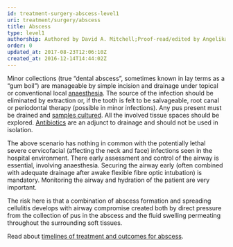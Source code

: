 ```yaml
---
id: treatment-surgery-abscess-level1
uri: treatment/surgery/abscess
title: Abscess
type: level1
authorship: Authored by David A. Mitchell;Proof-read/edited by Angelika Sebald
order: 0
updated_at: 2017-08-23T12:06:10Z
created_at: 2016-12-14T14:44:02Z
---
```


<p>Minor collections (true “dental abscess”, sometimes known in
    lay terms as a “gum boil”) are manageable by simple incision
    and drainage under topical or conventional local <a href="/treatment/surgery/anaesthesia">anaesthesia</a>.
    The source of the infection should be eliminated by extraction
    or, if the tooth is felt to be salvageable, root canal or
    periodontal therapy (possible in minor infections). Any pus
    present must be drained and <a href="/diagnosis/tests/microbiology">samples cultured</a>.
    All the involved tissue spaces should be explored. <a href="/treatment/other/medication/infection">Antibiotics</a>    are an adjunct to drainage and should not be used in isolation.</p>
<p>The above scenario has nothing in common with the potentially
    lethal severe cervicofacial (affecting the neck and face)
    infections seen in the hospital environment. There early
    assessment and control of the airway is essential, involving
    anaesthesia. Securing the airway early (often combined with
    adequate drainage after awake flexible fibre optic intubation)
    is mandatory. Monitoring the airway and hydration of the
    patient are very important.</p>
<p>The risk here is that a combination of abscess formation and
    spreading cellulitis develops with airway compromise created
    both by direct pressure from the collection of pus in the
    abscess and the fluid swelling permeating throughout the
    surrounding soft tissues.</p>
<aside>
    <p>Read about <a href="/treatment/timelines/abscess">timelines of treatment and outcomes for abscess</a>.</p>
</aside>
